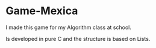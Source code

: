 # Game-Mexica
I made this game for my Algorithm class at school.

Is developed in pure C and the structure is based on Lists.

